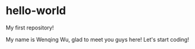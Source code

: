 # hello-world
My first repository!

My name is Wenqing Wu, glad to meet you guys here!
Let's start coding!
